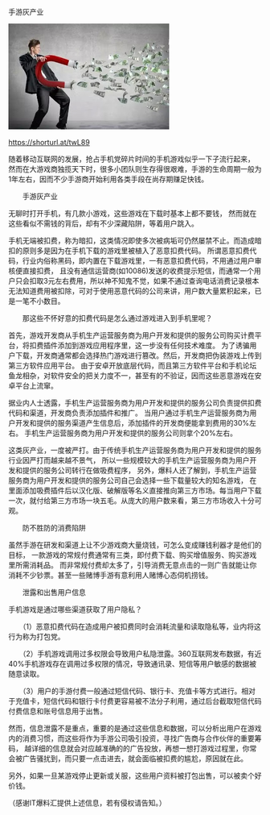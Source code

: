 手游灰产业

![手游灰产业](https://github.com/ywangnccu/ywang/blob/main/images/U.jpg)

https://shorturl.at/twL89

随着移动互联网的发展，抢占手机党碎片时间的手机游戏似乎一下子流行起来，
然而在大游戏商独揽天下时，很多小团队则生存得很艰难，手游的生命周期一般为1年左右，因而不少手游商开始利用各类手段在尚存期赚足快钱。

　　手游灰产业

无聊时打开手机，有几款小游戏，这些游戏在下载时基本上都不要钱，
然而就在这些看似不需钱的背后，却有不少深藏陷阱，等着用户跳入。

手机无端被扣费，称为暗扣，这类情况即使多次被病垢可仍然屡禁不止。而造成暗扣的原则多是因为在手机下载的游戏里被植入了恶意扣费代码。
所谓恶意扣费代码，行业内俗称黑码，即内置在下载游戏里，一有恶意扣费代码，不用通过用户审核便直接扣费，
且没有通信运营商(如10086)发送的收费提示短信，而通常一个用户只会扣取3元左右费用，所以神不知鬼不觉，如果不通过查询电话消费记录根本无法知道费用被扣除，可对于使用恶意代码的公司来讲，用户数大量累积起来，已是一笔不小数目。

　　那这些不怀好意的扣费代码是怎么通过游戏进入到手机里呢？

首先，游戏开发商从手机生产运营服务商为用户开发和提供的服务公司购买计费平台，将扣费插件添加到游戏应用程序里，这一步没有任何技术难度。
为了诱骗用户下载，开发商通常都会选择热门游戏进行篡改。然后，开发商把伪装游戏上传到第三方软件应用平台。
由于安卓开放底层代码，而且第三方软件平台和手机论坛鱼龙相杂，对软件安全的把关力度不一，甚至有的不验证，因而这些恶意游戏在安卓平台上流窜。

据业内人士透露，手机生产运营服务商为用户开发和提供的服务公司负责提供扣费代码和渠道，开发商负责添加插件和推广。
当用户通过手机生产运营服务商为用户开发和提供的服务渠道产生信息后，添加插件的开发商便能拿到费用的30%左右。
手机生产运营服务商为用户开发和提供的服务公司则拿个20%左右。

这类灰产业，一度被严打。由于传统手机生产运营服务商为用户开发和提供的服务行业因严打而越来越不景气，
所以一些规模较大的手机生产运营服务商为用户开发和提供的服务公司转行在做吸费程序，
另外，爆料人还了解到，手机生产运营服务商为用户开发和提供的服务公司自己会选择一些下载量较大的知名游戏，
在里面添加吸费插件后以汉化版、破解版等名义直接推向第三方市场。每当用户下载一次，就付给第三方市场一块五毛。从庞大的用户数来看，第三方市场收入十分可观。

　　防不胜防的消费陷阱

虽然手游在研发和渠道上让不少游戏商大量烧钱，可怎么变成赚钱利器才是他们的目标，
一款游戏的常规付费通常有三类，即付费下载、购买增值服务、购买游戏里所需消耗品。
而非常规付费却太多了，引导消费无意点击的一则广告就能让你消耗不少钞票。甚至一些赌博手游有意利用人赌博心态伺机捞钱。

　　泄露和出售用户信息

手机游戏是通过哪些渠道获取了用户隐私？

　　（1）恶意扣费代码在造成用户被扣费同时会消耗流量和读取隐私等，业内将这行为称为打包党。

　　（2）手机游戏调用过多权限会导致用户私隐泄露。360互联网发布数据，有近40%手机游戏存在调用过多权限的情况，导致通讯录、短信等用户敏感的数据被随意读取。

　　（3）用户的手游付费一般通过短信代码、银行卡、充值卡等方式进行。相对于充值卡，短信代码和银行卡付费更容易被不法分子利用，通过后台截取短信代码付费信息和账号信息用于出售。

然而，信息泄露不是重点，重要的是通过这些信息和数据，可以分析出用户在游戏内的消费习惯，而这些将作为手游公司吸引投资，寻找广告商与合作伙伴的重要筹码，
越详细的信息就会对应越准确的的广告投放，再想一想打游戏过程里，你常会被广告骚扰到，而只要一点击进去，就会面临被扣费的尴尬，原因就在此。

另外，如果一旦某游戏停止更新或关服，这些用户资料被打包出售，可以被卖个好价钱。

（感谢IT爆料汇提供上述信息，若有侵权请告知。）
